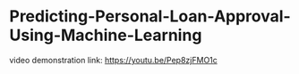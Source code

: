 # Predicting-Personal-Loan-Approval-Using-Machine-Learning
video demonstration link: https://youtu.be/Pep8zjFMO1c
